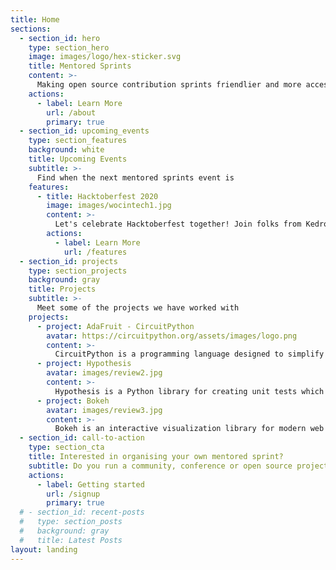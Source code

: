```yaml
---
title: Home
sections:
  - section_id: hero
    type: section_hero
    image: images/logo/hex-sticker.svg
    title: Mentored Sprints
    content: >-
      Making open source contribution sprints friendlier and more accessible to all.
    actions:
      - label: Learn More
        url: /about
        primary: true
  - section_id: upcoming_events
    type: section_features
    background: white
    title: Upcoming Events
    subtitle: >-
      Find when the next mentored sprints event is
    features:
      - title: Hacktoberfest 2020
        image: images/wocintech1.jpg
        content: >-
          Let's celebrate Hacktoberfest together! Join folks from Kedro, Terminus DB and Rasa.
        actions:
          - label: Learn More
            url: /features
  - section_id: projects
    type: section_projects
    background: gray
    title: Projects
    subtitle: >- 
      Meet some of the projects we have worked with
    projects:
      - project: AdaFruit - CircuitPython
        avatar: https://circuitpython.org/assets/images/logo.png
        content: >-
          CircuitPython is a programming language designed to simplify experimenting and learning to code on low-cost microcontroller boards.
      - project: Hypothesis
        avatar: images/review2.jpg
        content: >-
          Hypothesis is a Python library for creating unit tests which are simpler to write and more powerful when run, finding edge cases in your code you wouldn’t have thought to look for. It is stable, powerful and easy to add to any existing test suite.
      - project: Bokeh
        avatar: images/review3.jpg
        content: >-
          Bokeh is an interactive visualization library for modern web browsers. It provides elegant, concise construction of versatile graphics, and affords high-performance interactivity over large or streaming datasets. 
  - section_id: call-to-action
    type: section_cta
    title: Interested in organising your own mentored sprint?
    subtitle: Do you run a community, conference or open source project and would like to organise a mentored sprint? Check this useful guide!
    actions:
      - label: Getting started
        url: /signup
        primary: true
  # - section_id: recent-posts
  #   type: section_posts
  #   background: gray
  #   title: Latest Posts
layout: landing
---
```


